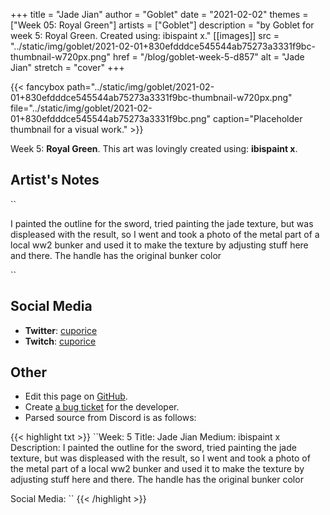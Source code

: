 +++
title =       "Jade Jian"
author =      "Goblet"
date =        "2021-02-02"
themes =      ["Week 05: Royal Green"]
artists =     ["Goblet"]
description = "by Goblet for week 5: Royal Green. Created using: ibispaint x."
[[images]]
              src = "../static/img/goblet/2021-02-01+830efdddce545544ab75273a3331f9bc-thumbnail-w720px.png"
              href = "/blog/goblet-week-5-d857"
              alt = "Jade Jian"
              stretch = "cover"
+++


{{< fancybox path="../static/img/goblet/2021-02-01+830efdddce545544ab75273a3331f9bc-thumbnail-w720px.png" file="../static/img/goblet/2021-02-01+830efdddce545544ab75273a3331f9bc.png" caption="Placeholder thumbnail for a visual work." >}}


Week 5: **Royal Green**. This art was lovingly created using: **ibispaint x**.

## Artist's Notes

``

I painted the outline for the sword, tried painting the jade texture, but was displeased with the result, so I went and took a photo of the metal part of a local ww2 bunker and used it to make the texture by adjusting stuff here and there. The handle has the original bunker color

``

## Social Media

- **Twitter**: <a href='https://twitter.com/cuporice' target='_blank'>cuporice</a>
- **Twitch**: <a href='https://twitch.tv/cuporice' target='_blank'>cuporice</a>

## Other

- Edit this page on [GitHub](https://github.com/teaminkling/web-refresh/edit/main/content/blog/goblet-week-5-d857.md).
- Create [a bug ticket](https://github.com/teaminkling/web-refresh/issues/new?assignees=&labels=bug&template=problem-report.md&title=) for the developer.
- Parsed source from Discord is as follows:

{{< highlight txt >}}
``Week: 5
Title:  Jade Jian
Medium:  ibispaint x 
Description: I painted the outline for the sword, tried painting the jade texture, but was displeased with the result, so I went and took a photo of the metal part of a local ww2 bunker and used it to make the texture by adjusting stuff here and there. The handle has the original bunker color

Social Media:
``
{{< /highlight >}}